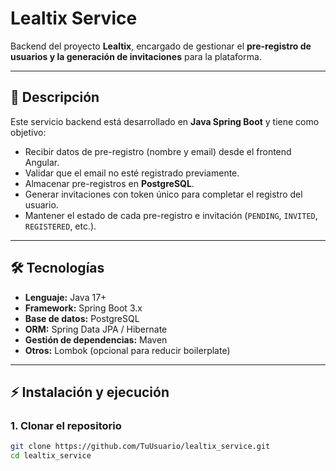 # Lealtix Service

Backend del proyecto **Lealtix**, encargado de gestionar el **pre-registro de usuarios y la generación de invitaciones** para la plataforma.

---

## 📌 Descripción

Este servicio backend está desarrollado en **Java Spring Boot** y tiene como objetivo:

- Recibir datos de pre-registro (nombre y email) desde el frontend Angular.
- Validar que el email no esté registrado previamente.
- Almacenar pre-registros en **PostgreSQL**.
- Generar invitaciones con token único para completar el registro del usuario.
- Mantener el estado de cada pre-registro e invitación (`PENDING`, `INVITED`, `REGISTERED`, etc.).

---

## 🛠 Tecnologías

- **Lenguaje:** Java 17+
- **Framework:** Spring Boot 3.x
- **Base de datos:** PostgreSQL
- **ORM:** Spring Data JPA / Hibernate
- **Gestión de dependencias:** Maven
- **Otros:** Lombok (opcional para reducir boilerplate)

---

## ⚡ Instalación y ejecución

### 1. Clonar el repositorio

```bash
git clone https://github.com/TuUsuario/lealtix_service.git
cd lealtix_service
